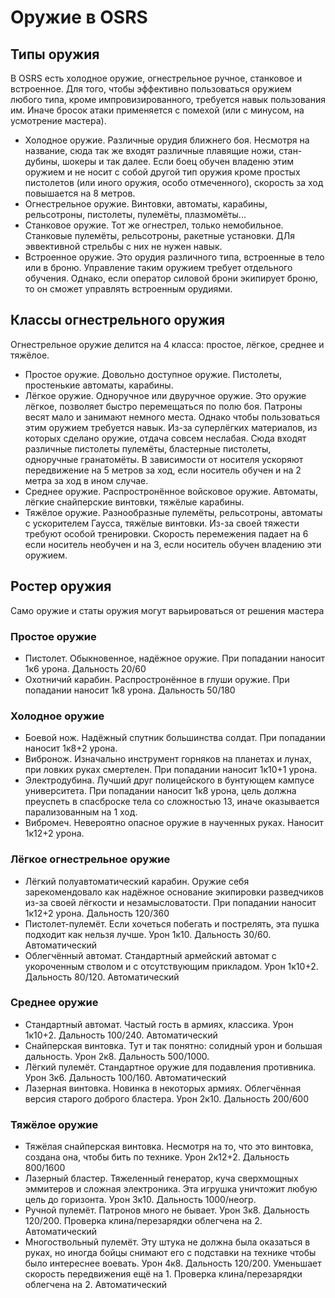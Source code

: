 # Оружие в OSRS
## Типы оружия
В OSRS есть холодное оружие, огнестрельное ручное, станковое и встроенное. Для того, чтобы эффективно пользоваться оружием любого типа, кроме импровизированного, требуется навык пользования им. Иначе бросок атаки применяется с помехой (или с минусом, на усмотрение мастера).

* Холодное оружие. Различные орудия ближнего боя. Несмотря на название, сюда так же входят различные плавящие ножи, стан-дубины, шокеры и так далее. Если боец обучен владеню этим оружием и не носит с собой другой тип оружия кроме простых пистолетов (или иного оружия, особо отмеченного), скорость за ход повышается на 8 метров.
* Огнестрельное оружие. Винтовки, автоматы, карабины, рельсотроны, пистолеты, пулемёты, плазмомёты...
* Станковое оружие. Тот же огнестрел, только немобильное. Станковые пулемёты, рельсотроны, ракетные установки. ДЛя эввективной стрельбы с них не нужен навык.
* Встроенное оружие. Это орудия различного типа, встроенные в тело или в броню. Управление таким оружием требует отдельного обучения. Однако, если оператор силовой брони экипирует броню, то он сможет управлять встроенным орудиями.

## Классы огнестрельного оружия
Огнестрельное оружие делится на 4 класса: простое, лёгкое, среднее и тяжёлое.
* Простое оружие. Довольно доступное оружие. Пистолеты, простенькие автоматы, карабины.
* Лёгкое оружие. Одноручное или двуручное оружие. Это оружие лёгкое, позволяет быстро перемещаться по полю боя. Патроны весят мало и занимают немного места. Однако чтобы пользоваться этим оружием требуется навык. Из-за суперлёгких материалов, из которых сделано оружие, отдача совсем неслабая. Сюда входят различные пистолеты пулемёты, бластерные пистолеты, одноручные гранатомёты. В зависимости от носителя ускоряют передвижение на 5 метров за ход, если носитель обучен и на 2 метра за ход в ином случае.
* Среднее оружие. Распростронённое войсковое оружие. Автоматы, лёгкие снайперские винтовки, тяжёлые карабины.
* Тяжёлое оружие. Разнообразные пулемёты, рельсотроны, автоматы с ускорителем Гаусса, тяжёлые винтовки. Из-за своей тяжести требуют особой тренировки. Скорость перемежения падает на 6 если носитель необучен и на 3, если носитель обучен владению эти оружием.

## Ростер оружия
Само оружие и статы оружия могут варьироваться от решения мастера

### Простое оружие
* Пистолет. Обыкновенное, надёжное оружие. При попадании наносит 1к6 урона. Дальность 20/60
* Охотничий карабин. Распростронённое в глуши оружие. При попадании наносит 1к8 урона. Дальность 50/180

### Холодное оружие
* Боевой нож. Надёжный спутник большинства солдат. При попадании наносит 1к8+2 урона.
* Вибронож. Изначально инструмент горняков на планетах и лунах, при ловких руках смертелен. При попадании наносит 1к10+1 урона.
* Электродубина. Лучший друг полицейского в бунтующем кампусе университета. При попадании наносит 1к8 урона, цель должна преуспеть в спасброске тела со сложностью 13, иначе оказывается парализованным на 1 ход.
* Вибромеч. Невероятно опасное оружие в наученных руках. Наносит 1к12+2 урона.

### Лёгкое огнестрельное оружие
* Лёгкий полуавтоматический карабин. Оружие себя зарекомендовало как надёжное основание экипировки разведчиков из-за своей лёгкости и незамысловатости. При попадании наносит 1к12+2 урона. Дальность 120/360
* Пистолет-пулемёт. Если хочеться побегать и пострелять, эта пушка подходит как нельзя лучше. Урон 1к10. Дальность 30/60. Автоматический
* Облегчённый автомат. Стандартный армейский автомат с укороченным стволом и с отсутствующим прикладом. Урон 1к10+2. Дальность 80/120. Автоматический

### Среднее оружие
* Стандартный автомат. Частый гость в армиях, классика. Урон 1к10+2. Дальность 100/240. Автоматический
* Снайперская винтовка. Тут и так понятно: солидный урон и большая дальность. Урон 2к8. Дальность 500/1000.
* Лёгкий пулемёт. Стандартное оружие для подавления противника. Урон 3к6. Дальность 100/160. Автоматический
* Лазерная винтовка. Новинка в некоторых армиях. Облегчённая версия старого доброго бластера. Урон 2к10. Дальность 200/600

### Тяжёлое оружие
* Тяжёлая снайперская винтовка. Несмотря на то, что это винтовка, создана она, чтобы бить по технике. Урон 2к12+2. Дальность 800/1600
* Лазерный бластер. Тяжеленный генератор, куча сверхмощных эммитеров и сложная электроника. Эта игрушка уничтожит любую цель до горизонта. Урон 3к10. Дальность 1000/неогр.
* Ручной пулемёт. Патронов много не бывает. Урон 3к8. Дальность 120/200. Проверка клина/перезарядки облегчена на 2. Автоматический
* Многоствольный пулемёт. Эту штука не должна была оказаться в руках, но иногда бойцы снимают его с подставки на технике чтобы было интереснее воевать. Урон 4к8. Дальность 120/200. Уменьшает скорость передвижения ещё на 1. Проверка клина/перезарядки облегчена на 2. Автоматический
